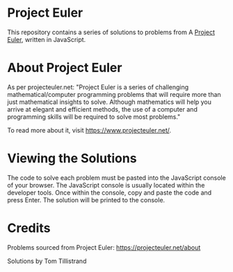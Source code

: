 # Project Euler

This repository contains a series of solutions to problems from A [Project Euler](www.projecteuler.com), written in JavaScript.

# About Project Euler

As per projecteuler.net: "Project Euler is a series of challenging mathematical/computer programming problems that will require more than just mathematical insights to solve. Although mathematics will help you arrive at elegant and efficient methods, the use of a computer and programming skills will be required to solve most problems."

To read more about it, visit https://www.projecteuler.net/.

# Viewing the Solutions

The code to solve each problem must be pasted into the JavaScript console of your browser. The JavaScript console is usually located within the developer tools. Once within the console, copy and paste the code and press Enter. The solution will be printed to the console.

# Credits

Problems sourced from Project Euler: https://projecteuler.net/about

Solutions by Tom Tillistrand
